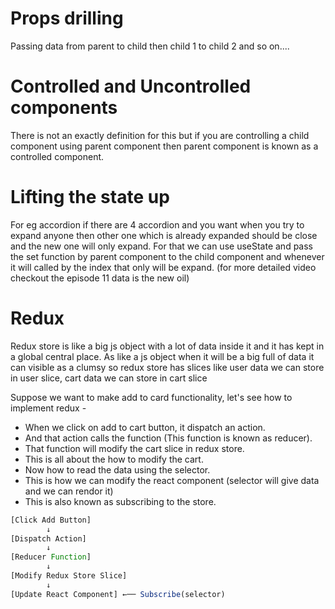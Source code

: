 # Props drilling

Passing data from parent to child then child 1 to child 2 and so on....

# Controlled and Uncontrolled components 

There is not an exactly definition for this but if you are controlling a child component using parent component then parent component is known as a controlled component.

# Lifting the state up
For eg accordion if there are 4 accordion and you want when you try to expand anyone then other one which is already expanded should be close and the new one will only expand. For that we can use useState and pass the set function by parent component to the child component and whenever it will called by the index that only will be expand. (for more detailed video checkout the episode 11 data is the new oil)

# Redux

Redux store is like a big js object with a lot of data inside it and it has kept in a global central place. As like a js object when it will be a big full of data it can visible as a clumsy so redux store has slices like user data we can store in user slice, cart data we can store in cart slice

Suppose we want to make add to card functionality, let's see how to implement redux -
- When we click on add to cart button, it dispatch an action.
- And that action calls the function (This function is known as reducer).
- That function will modify the cart slice in redux store.
- This is all about the how to modify the cart.
- Now how to read the data using the selector.
- This is how we can modify the react component (selector will give data and we can rendor it)
- This is also known as subscribing to the store.

```js
[Click Add Button]
        ↓
[Dispatch Action]
        ↓
[Reducer Function]
        ↓
[Modify Redux Store Slice]
        ↓
[Update React Component] ←── Subscribe(selector)
```
